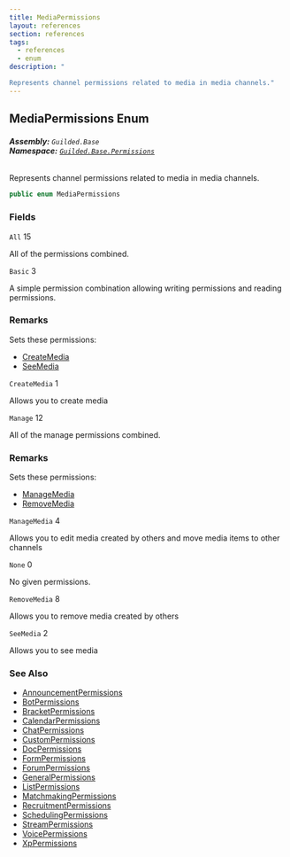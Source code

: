 ```yaml
---
title: MediaPermissions
layout: references
section: references
tags:
  - references
  - enum
description: "

Represents channel permissions related to media in media channels."
---
```


## MediaPermissions Enum
###### **Assembly:** `Guilded.Base`<br/>**Namespace:** [`Guilded.Base.Permissions`](Guilded.Base.Permissions 'Guilded.Base.Permissions')

Represents channel permissions related to media in media channels.

```csharp
public enum MediaPermissions
```
### Fields

<a name='Guilded.Base.Permissions.MediaPermissions.All'></a>

`All` 15

All of the permissions combined.

<a name='Guilded.Base.Permissions.MediaPermissions.Basic'></a>

`Basic` 3

A simple permission combination allowing writing permissions and reading permissions.

### Remarks
  
Sets these permissions:  
- [CreateMedia](MediaPermissions#Guilded.Base.Permissions.MediaPermissions.CreateMedia 'Guilded.Base.Permissions.MediaPermissions.CreateMedia')  
- [SeeMedia](MediaPermissions#Guilded.Base.Permissions.MediaPermissions.SeeMedia 'Guilded.Base.Permissions.MediaPermissions.SeeMedia')

<a name='Guilded.Base.Permissions.MediaPermissions.CreateMedia'></a>

`CreateMedia` 1

Allows you to create media

<a name='Guilded.Base.Permissions.MediaPermissions.Manage'></a>

`Manage` 12

All of the manage permissions combined.

### Remarks
  
Sets these permissions:  
- [ManageMedia](MediaPermissions#Guilded.Base.Permissions.MediaPermissions.ManageMedia 'Guilded.Base.Permissions.MediaPermissions.ManageMedia')  
- [RemoveMedia](MediaPermissions#Guilded.Base.Permissions.MediaPermissions.RemoveMedia 'Guilded.Base.Permissions.MediaPermissions.RemoveMedia')

<a name='Guilded.Base.Permissions.MediaPermissions.ManageMedia'></a>

`ManageMedia` 4

Allows you to edit media created by others and move media items to other channels

<a name='Guilded.Base.Permissions.MediaPermissions.None'></a>

`None` 0

No given permissions.

<a name='Guilded.Base.Permissions.MediaPermissions.RemoveMedia'></a>

`RemoveMedia` 8

Allows you to remove media created by others

<a name='Guilded.Base.Permissions.MediaPermissions.SeeMedia'></a>

`SeeMedia` 2

Allows you to see media

### See Also
- [AnnouncementPermissions](AnnouncementPermissions 'Guilded.Base.Permissions.AnnouncementPermissions')
- [BotPermissions](BotPermissions 'Guilded.Base.Permissions.BotPermissions')
- [BracketPermissions](BracketPermissions 'Guilded.Base.Permissions.BracketPermissions')
- [CalendarPermissions](CalendarPermissions 'Guilded.Base.Permissions.CalendarPermissions')
- [ChatPermissions](ChatPermissions 'Guilded.Base.Permissions.ChatPermissions')
- [CustomPermissions](CustomPermissions 'Guilded.Base.Permissions.CustomPermissions')
- [DocPermissions](DocPermissions 'Guilded.Base.Permissions.DocPermissions')
- [FormPermissions](FormPermissions 'Guilded.Base.Permissions.FormPermissions')
- [ForumPermissions](ForumPermissions 'Guilded.Base.Permissions.ForumPermissions')
- [GeneralPermissions](GeneralPermissions 'Guilded.Base.Permissions.GeneralPermissions')
- [ListPermissions](ListPermissions 'Guilded.Base.Permissions.ListPermissions')
- [MatchmakingPermissions](MatchmakingPermissions 'Guilded.Base.Permissions.MatchmakingPermissions')
- [RecruitmentPermissions](RecruitmentPermissions 'Guilded.Base.Permissions.RecruitmentPermissions')
- [SchedulingPermissions](SchedulingPermissions 'Guilded.Base.Permissions.SchedulingPermissions')
- [StreamPermissions](StreamPermissions 'Guilded.Base.Permissions.StreamPermissions')
- [VoicePermissions](VoicePermissions 'Guilded.Base.Permissions.VoicePermissions')
- [XpPermissions](XpPermissions 'Guilded.Base.Permissions.XpPermissions')